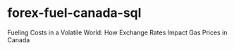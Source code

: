 # forex-fuel-canada-sql
Fueling Costs in a Volatile World: How Exchange Rates Impact Gas Prices in Canada
